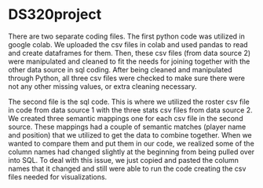 # DS320project
There are two separate coding files. The first python code was utilized in google colab. We uploaded the csv files in colab and used pandas to read and create dataframes for them. Then, these csv files (from data source 2) were manipulated and cleaned to fit the needs for joining together with the other data source in sql coding. After being cleaned and manipulated through Python, all three csv files were checked to make sure there were not any other missing values, or extra cleaning necessary.

The second file is the sql code. This is where we utilized the roster csv file in code from data source 1 with the three stats csv files from data source 2. We created three semantic mappings one for each csv file in the second source. These mappings had a couple of semantic matches (player name and position) that we utilized to get the data to combine together. When we wanted to compare them and put them in our code, we realized some of the column names had changed slightly at the beginning from being pulled over into SQL. To deal with this issue, we just copied and pasted the column names that it changed and still were able to run the code creating the csv files needed for visualizations.
